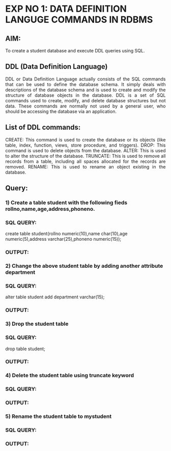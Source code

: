 # EXP NO 1: DATA DEFINITION LANGUGE COMMANDS IN RDBMS

## AIM:
To create a student database and execute DDL queries using SQL.


## DDL (Data Definition Language)
<div align="justify">
DDL or Data Definition Language actually consists of the SQL commands that can be used to define the database schema. It simply deals with descriptions of the database schema and is used to create and modify the structure of database objects in the database. DDL is a set of SQL commands used to create, modify, and delete database structures but not data. These commands are normally not used by a general user, who should be accessing the database via an application.
</div>
 
## List of DDL commands: 
<div align="justify">
CREATE: This command is used to create the database or its objects (like table, index, function, views, store procedure, and triggers).
DROP: This command is used to delete objects from the database.
ALTER: This is used to alter the structure of the database.
TRUNCATE: This is used to remove all records from a table, including all spaces allocated for the records are removed.
RENAME: This is used to rename an object existing in the database.
</div>

## Query:
### 1) Create a table student with the following fieds rollno,name,age,address,phoneno.

### SQL QUERY: 
create table student(rollno numeric(10),name char(10),age numeric(5),address varchar(25),phoneno numeric(15));

### OUTPUT:

### 2) Change the above student table by adding another attribute department

### SQL QUERY: 
alter table student add department varchar(15);
### OUTPUT:


### 3) Drop the student table
 
### SQL QUERY: 
drop table student;

### OUTPUT:


### 4) Delete the student table using truncate keyword

### SQL QUERY: 


### OUTPUT:



### 5) Rename the student table to mystudent

### SQL QUERY: 


### OUTPUT:
